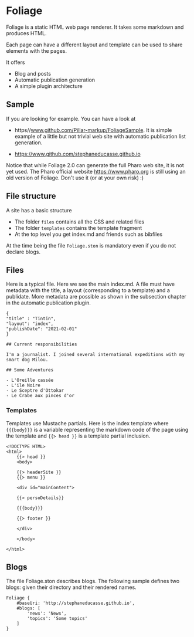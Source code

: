 # Foliage

Foliage is a static HTML web page renderer. 
It takes some markdown and produces HTML.

Each page can have a different layout and template can be used to share
elements with the pages. 

It offers
- Blog and posts
- Automatic publication generation 
- A simple plugin architecture

## Sample


If you are looking for example. You can have a look at 

- https//www.github.com/Pillar-markup/FoliageSample. It is simple example of a little but not trivial web site with automatic publication list generation. 

- https://www.github.com/stephaneducasse.github.io

Notice that while Foliage 2.0 can generate the full Pharo web site, it is not yet used. 
The Pharo official website https://www.pharo.org is still using an old version of Foliage.
Don't use it (or at your own risk) :)



## File structure

A site has a basic structure

- The folder `files` contains all the CSS and related files
- The folder `templates` contains the template fragment
- At the top level you get index.md and friends such as bibfiles

At the time being the file `Foliage.ston` is mandatory even if you do not declare blogs.


## Files

Here is a typical file. Here we see the main index.md.
A file must have metadata with the title, a layout (corresponding to a template) and a publidate.
More metadata are possible as shown in the subsection chapter in the automatic publication plugin.

```
{
"title" : "Tintin",
"layout": "index",
"publishDate": "2021-02-01"
}

## Current responsibilities

I'm a journalist. I joined several international expeditions with my smart dog Milou. 

## Some Adventures

- L'Oreille cassée
- L'ile Noire
- Le Sceptre d'Ottokar
- Le Crabe aux pinces d'or
```

### Templates

Templates use Mustache partials. Here is the index template where `{{{body}}}` is a variable representing the markdown code of the page using the template and `{{> head }}` is a template partial inclusion. 

```
<!DOCTYPE HTML>
<html>
	{{> head }}
	<body>
	
	{{> headerSite }}
	{{> menu }}

	<div id="mainContent">
		
	{{> persoDetails}}

	{{{body}}}
	
	{{> footer }}
	
	</div>
	
	</body>
	
</html>
```


## Blogs

The file Foliage.ston describes blogs.
The following sample defines two blogs: given their directory and their rendered names. 

```
Foliage {
	#baseUri: 'http://stephaneducasse.github.io',
	#blogs: [ 
		'news': 'News', 
		'topics': 'Some topics' 
	]
}
```
